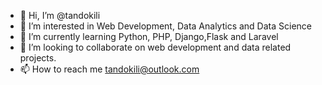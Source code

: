 - 👋 Hi, I’m @tandokili
- 👀 I’m interested in Web Development, Data Analytics and Data Science
- 🌱 I’m currently learning Python, PHP, Django,Flask and Laravel
- 💞️ I’m looking to collaborate on web development and data related projects.
- 📫 How to reach me tandokili@outlook.com

<!---
tandokili/tandokili is a ✨ special ✨ repository because its `README.md` (this file) appears on your GitHub profile.
You can click the Preview link to take a look at your changes.
--->
